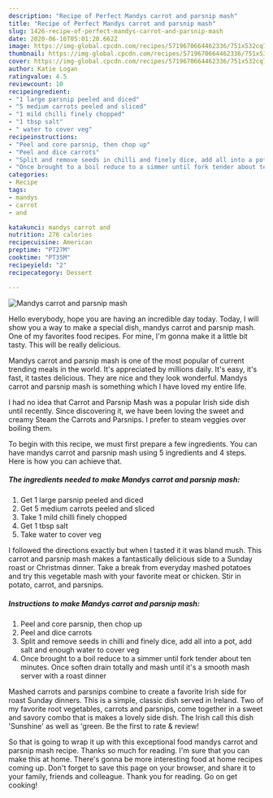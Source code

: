 ```yaml
---
description: "Recipe of Perfect Mandys carrot and parsnip mash"
title: "Recipe of Perfect Mandys carrot and parsnip mash"
slug: 1426-recipe-of-perfect-mandys-carrot-and-parsnip-mash
date: 2020-06-16T05:01:20.662Z
image: https://img-global.cpcdn.com/recipes/5719670664462336/751x532cq70/mandys-carrot-and-parsnip-mash-recipe-main-photo.jpg
thumbnail: https://img-global.cpcdn.com/recipes/5719670664462336/751x532cq70/mandys-carrot-and-parsnip-mash-recipe-main-photo.jpg
cover: https://img-global.cpcdn.com/recipes/5719670664462336/751x532cq70/mandys-carrot-and-parsnip-mash-recipe-main-photo.jpg
author: Katie Logan
ratingvalue: 4.5
reviewcount: 10
recipeingredient:
- "1 large parsnip peeled and diced"
- "5 medium carrots peeled and sliced"
- "1 mild chilli finely chopped"
- "1 tbsp salt"
- " water to cover veg"
recipeinstructions:
- "Peel and core parsnip, then chop up"
- "Peel and dice carrots"
- "Split and remove seeds in chilli and finely dice, add all into a pot, add salt and enough water to cover veg"
- "Once brought to a boil reduce to a simmer until fork tender about ten minutes. Once soften drain totally and mash until it&#39;s a smooth mash server with a roast dinner"
categories:
- Recipe
tags:
- mandys
- carrot
- and

katakunci: mandys carrot and 
nutrition: 276 calories
recipecuisine: American
preptime: "PT27M"
cooktime: "PT35M"
recipeyield: "2"
recipecategory: Dessert

---
```



![Mandys carrot and parsnip mash](https://img-global.cpcdn.com/recipes/5719670664462336/751x532cq70/mandys-carrot-and-parsnip-mash-recipe-main-photo.jpg)

Hello everybody, hope you are having an incredible day today. Today, I will show you a way to make a special dish, mandys carrot and parsnip mash. One of my favorites food recipes. For mine, I'm gonna make it a little bit tasty. This will be really delicious.

Mandys carrot and parsnip mash is one of the most popular of current trending meals in the world. It's appreciated by millions daily. It's easy, it's fast, it tastes delicious. They are nice and they look wonderful. Mandys carrot and parsnip mash is something which I have loved my entire life.

I had no idea that Carrot and Parsnip Mash was a popular Irish side dish until recently. Since discovering it, we have been loving the sweet and creamy Steam the Carrots and Parsnips. I prefer to steam veggies over boiling them.


To begin with this recipe, we must first prepare a few ingredients. You can have mandys carrot and parsnip mash using 5 ingredients and 4 steps. Here is how you can achieve that.

<!--inarticleads1-->

##### The ingredients needed to make Mandys carrot and parsnip mash:

1. Get 1 large parsnip peeled and diced
1. Get 5 medium carrots peeled and sliced
1. Take 1 mild chilli finely chopped
1. Get 1 tbsp salt
1. Take  water to cover veg


I followed the directions exactly but when I tasted it it was bland mush. This carrot and parsnip mash makes a fantastically delicious side to a Sunday roast or Christmas dinner. Take a break from everyday mashed potatoes and try this vegetable mash with your favorite meat or chicken. Stir in potato, carrot, and parsnips. 

<!--inarticleads2-->

##### Instructions to make Mandys carrot and parsnip mash:

1. Peel and core parsnip, then chop up
1. Peel and dice carrots
1. Split and remove seeds in chilli and finely dice, add all into a pot, add salt and enough water to cover veg
1. Once brought to a boil reduce to a simmer until fork tender about ten minutes. Once soften drain totally and mash until it&#39;s a smooth mash server with a roast dinner


Mashed carrots and parsnips combine to create a favorite Irish side for roast Sunday dinners. This is a simple, classic dish served in Ireland. Two of my favorite root vegetables, carrots and parsnips, come together in a sweet and savory combo that is makes a lovely side dish. The Irish call this dish &#39;Sunshine&#39; as well as &#39;green. Be the first to rate &amp; review! 

So that is going to wrap it up with this exceptional food mandys carrot and parsnip mash recipe. Thanks so much for reading. I'm sure that you can make this at home. There's gonna be more interesting food at home recipes coming up. Don't forget to save this page on your browser, and share it to your family, friends and colleague. Thank you for reading. Go on get cooking!
